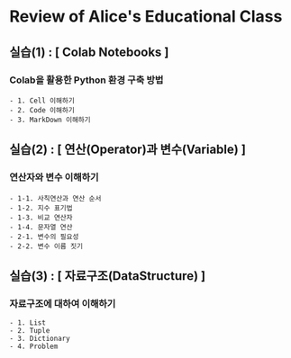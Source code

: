 # Review of Alice's Educational Class

## 실습(1) : [ Colab Notebooks ]
### Colab을 활용한 Python 환경 구축 방법
    - 1. Cell 이해하기
    - 2. Code 이해하기
    - 3. MarkDown 이해하기

## 실습(2) : [ 연산(Operator)과 변수(Variable) ]
### 연산자와 변수 이해하기
    - 1-1. 사칙연산과 연산 순서
    - 1-2. 지수 표기법
    - 1-3. 비교 연산자
    - 1-4. 문자열 연산
    - 2-1. 변수의 필요성
    - 2-2. 변수 이름 짓기
    
## 실습(3) : [ 자료구조(DataStructure) ]
### 자료구조에 대하여 이해하기
    - 1. List
    - 2. Tuple
    - 3. Dictionary
    - 4. Problem
    
